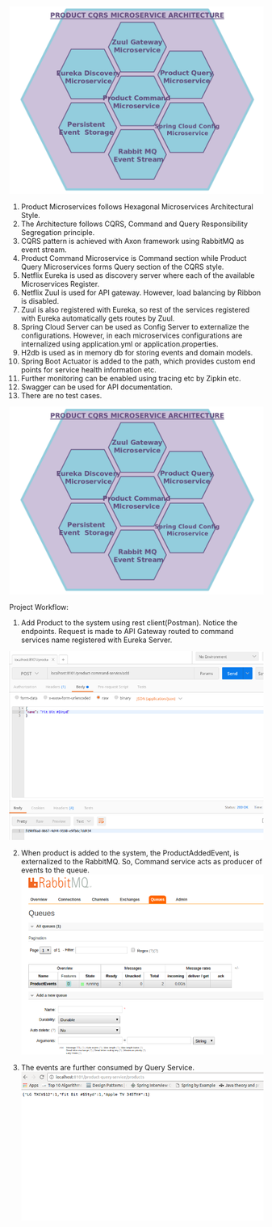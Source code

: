 ![ScreenShot](https://github.com/SuperMohit/product-microservice-cqrs/blob/master/CQRS.png)

1. Product Microservices follows Hexagonal Microservices Architectural Style.
2. The Architecture follows CQRS, Command and Query Responsibility Segregation principle.
3. CQRS pattern is achieved with Axon framework using RabbitMQ as event stream.
4. Product Command Microservice is Command section while Product Query Microservices forms Query section of the CQRS style. 
5. Netflix Eureka is used as discovery server where each of the available Microservices Register.
6. Netflix Zuul is used for API gateway. However, load balancing by Ribbon is disabled.
7. Zuul is also registered with Eureka, so rest of the services registered with Eureka automatically gets routes by Zuul.
8. Spring Cloud Server can be used as Config Server to externalize the configurations. However, in each microservices   configurations are internalized using application.yml or application.properties.
9. H2db is used as in memory db for storing events and domain models.
10. Spring Boot Actuator is added to the path, which provides custom end points for service health information etc.
11. Further monitoring can be enabled using tracing etc by Zipkin etc.
12. Swagger can be used for API documentation.
13. There are no test cases.


![ScreenShot](https://github.com/SuperMohit/product-microservice-cqrs/blob/master/CQRS.png)

Project Workflow:

1. Add Product to the system using  rest client(Postman). Notice the endpoints. Request is made to API Gateway routed to command services name registered with Eureka Server.  

![ScreenShot](https://github.com/SuperMohit/product-microservice-cqrs/blob/master/restclient.png)


2. When product is added to the system, the ProductAddedEvent, is externalized to the RabbitMQ. So, Command service acts as producer of events to the queue.
![ScreenShot](https://github.com/SuperMohit/product-microservice-cqrs/blob/master/event-stream.png)



3.  The events are further consumed by Query Service.
![ScreenShot](https://github.com/SuperMohit/product-microservice-cqrs/blob/master/query.png)
